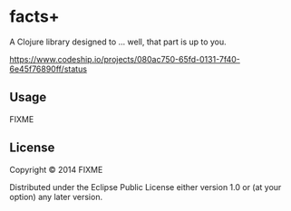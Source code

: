 # facts+

A Clojure library designed to ... well, that part is up to you.

https://www.codeship.io/projects/080ac750-65fd-0131-7f40-6e45f76890ff/status

## Usage

FIXME

## License

Copyright © 2014 FIXME

Distributed under the Eclipse Public License either version 1.0 or (at
your option) any later version.
